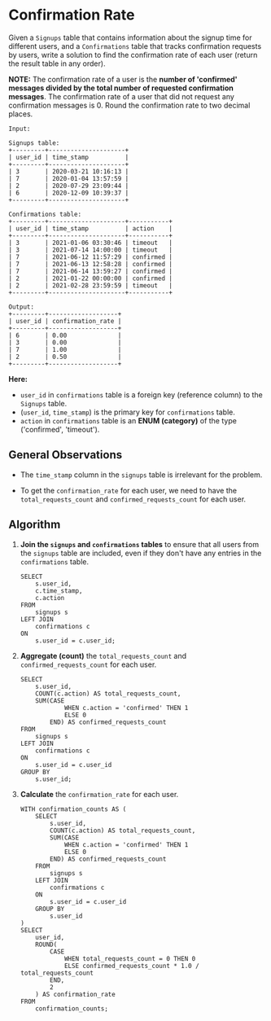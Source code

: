 # Confirmation Rate

Given a `Signups` table that contains information about the signup time for different users, and a `Confirmations` table that tracks confirmation requests by users, write a solution to find the confirmation rate of each user (return the result table in any order).

**NOTE:** The confirmation rate of a user is the **number of 'confirmed' messages divided by the total number of requested confirmation messages**. The confirmation rate of a user that did not request any confirmation messages is 0. Round the confirmation rate to two decimal places.

```
Input: 

Signups table:
+---------+---------------------+
| user_id | time_stamp          |
+---------+---------------------+
| 3       | 2020-03-21 10:16:13 |
| 7       | 2020-01-04 13:57:59 |
| 2       | 2020-07-29 23:09:44 |
| 6       | 2020-12-09 10:39:37 |
+---------+---------------------+

Confirmations table:
+---------+---------------------+-----------+
| user_id | time_stamp          | action    |
+---------+---------------------+-----------+
| 3       | 2021-01-06 03:30:46 | timeout   |
| 3       | 2021-07-14 14:00:00 | timeout   |
| 7       | 2021-06-12 11:57:29 | confirmed |
| 7       | 2021-06-13 12:58:28 | confirmed |
| 7       | 2021-06-14 13:59:27 | confirmed |
| 2       | 2021-01-22 00:00:00 | confirmed |
| 2       | 2021-02-28 23:59:59 | timeout   |
+---------+---------------------+-----------+

Output: 
+---------+-------------------+
| user_id | confirmation_rate |
+---------+-------------------+
| 6       | 0.00              |
| 3       | 0.00              |
| 7       | 1.00              |
| 2       | 0.50              |
+---------+-------------------+
```

**Here:**
- `user_id` in `confirmations` table is a foreign key (reference column) to the `Signups` table.
- (`user_id`, `time_stamp`) is the primary key for `confirmations` table.
- `action` in `confirmations` table is an **ENUM (category)** of the type ('confirmed', 'timeout').

## General Observations

- The `time_stamp` column in the `signups` table is irrelevant for the problem. 

- To get the `confirmation_rate` for each user, we need to have the `total_requests_count` and `confirmed_requests_count` for each user.

## Algorithm

1. **Join the `signups` and `confirmations` tables** to ensure that all users from the `signups` table are included, even if they don't have any entries in the `confirmations` table.

    ```
    SELECT 
        s.user_id, 
        c.time_stamp, 
        c.action 
    FROM 
        signups s 
    LEFT JOIN 
        confirmations c 
    ON 
        s.user_id = c.user_id;
    ```

2. **Aggregate (count)** the `total_requests_count` and `confirmed_requests_count` for each user.

    ```
    SELECT 
	    s.user_id,
        COUNT(c.action) AS total_requests_count,
        SUM(CASE
			    WHEN c.action = 'confirmed' THEN 1
                ELSE 0
		    END) AS confirmed_requests_count
    FROM 
	    signups s
    LEFT JOIN 
	    confirmations c
    ON 
	    s.user_id = c.user_id
    GROUP BY
	    s.user_id;
    ```

3. **Calculate** the `confirmation_rate` for each user.

    ```
    WITH confirmation_counts AS (
	    SELECT 
		    s.user_id,
		    COUNT(c.action) AS total_requests_count,
		    SUM(CASE
			    WHEN c.action = 'confirmed' THEN 1
                ELSE 0
		    END) AS confirmed_requests_count
	    FROM 
		    signups s
	    LEFT JOIN 
		    confirmations c
	    ON 
		    s.user_id = c.user_id
	    GROUP BY
		    s.user_id
    )
    SELECT
	    user_id,
        ROUND(
		    CASE
			    WHEN total_requests_count = 0 THEN 0
                ELSE confirmed_requests_count * 1.0 / total_requests_count
		    END,
            2
	    ) AS confirmation_rate
    FROM 
	    confirmation_counts;
    ```
 